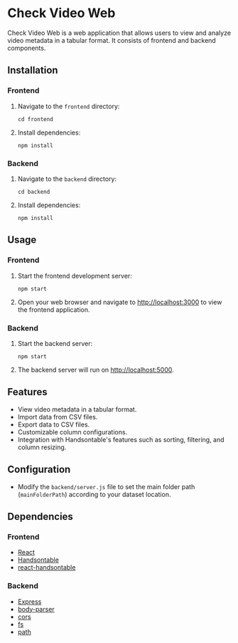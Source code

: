 # Check Video Web

Check Video Web is a web application that allows users to view and analyze video metadata in a tabular format. It consists of frontend and backend components.

## Installation

### Frontend

1. Navigate to the `frontend` directory:
   ```
   cd frontend
   ```

2. Install dependencies:
   ```
   npm install
   ```

### Backend

1. Navigate to the `backend` directory:
   ```
   cd backend
   ```

2. Install dependencies:
   ```
   npm install
   ```

## Usage

### Frontend

1. Start the frontend development server:
   ```
   npm start
   ```

2. Open your web browser and navigate to [http://localhost:3000](http://localhost:3000) to view the frontend application.

### Backend

1. Start the backend server:
   ```
   npm start
   ```

2. The backend server will run on [http://localhost:5000](http://localhost:5000).

## Features

- View video metadata in a tabular format.
- Import data from CSV files.
- Export data to CSV files.
- Customizable column configurations.
- Integration with Handsontable's features such as sorting, filtering, and column resizing.

## Configuration

- Modify the `backend/server.js` file to set the main folder path (`mainFolderPath`) according to your dataset location.

## Dependencies

### Frontend

- [React](https://reactjs.org/)
- [Handsontable](https://handsontable.com/)
- [react-handsontable](https://github.com/handsontable/react-handsontable)

### Backend

- [Express](https://expressjs.com/)
- [body-parser](https://www.npmjs.com/package/body-parser)
- [cors](https://www.npmjs.com/package/cors)
- [fs](https://nodejs.org/api/fs.html)
- [path](https://nodejs.org/api/path.html)
